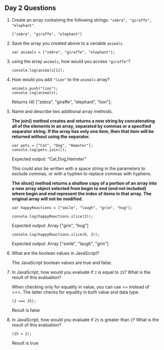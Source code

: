 ## Day 2 Questions

1. Create an array containing the following strings: `"zebra", "giraffe", "elephant"`.

    `["zebra", "giraffe", "elephant"]`

1. Save the array you created above to a variable `animals`.

    `var animals = ["zebra", "giraffe", "elephant"];`

1. using the array `animals`, how would you access `"giraffe"`?

    `console.log(animals[1]);`

1. How would you add `"lion"` to the `animals` array?

    ```
    animals.push("lion");
    console.log(animals);
    ```

    Returns (4) ["zebra", "giraffe", "elephant", "lion"];

1. Name and describe two additional array methods.

    **The join() method creates and returns a new string by concatenating all of the elements in an array, separated by commas or a specified separator string. If the array has only one item, then that item will be returned without using the separator.**

    ```
    var pets = ["Cat", "Dog", "Hamster"];
    console.log(pets.join());
    ```

    Expected output: "Cat,Dog,Hamster"

    This could also be written with a space string in the parameters to exclude commas, or with a hyphen to replace commas with hyphens.

    **The slice() method returns a shallow copy of a portion of an array into a new array object selected from begin to end (end not included) where begin and end represent the index of items in that array. The original array will not be modified.**

    ```
    var happyReactions = ["smile", "laugh", "grin", "hug"];

    console.log(happyReactions.slice(2));
    ```

    Expected output:  Array ["grin", "hug"]

    `console.log(happyReactions.slice(0, 3));`

    Expected output:  Array ["smile", "laugh", "grin"]

1. What are the boolean values in JavaScript?

    The JavaScript boolean values are true and false.

1. In JavaScript, how would you evaluate if `2` is equal to `25`? What is the result of this evaluation?

    When checking only for equality in value, you can use == instead of ===.  The latter checks for equality in both value and data type.

    `(2 === 25);`

    Result is false

1. In JavaScript, how would you evaluate if `25` is greater than `2`? What is the result of this evaluation?

    `(25 > 2);`

    Result is true
